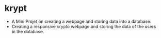# krypt
* A Mini Projet on creating a webpage and storing data into a database.
* Creating a responsive crypto webpage and storing the data of the users in the database.
 
